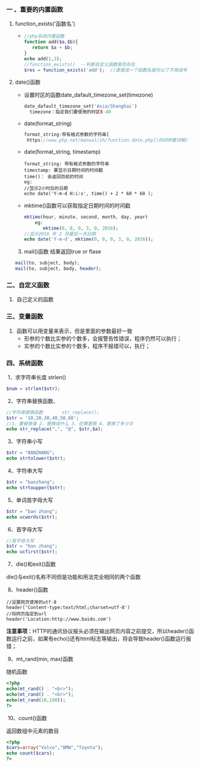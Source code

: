 ### 一 、重要的内置函数

1. function_exists('函数名')

   - ```php
     //php系统内置函数
     function add($a,$b){
     	return $a + $b;
     }
     echo add(1,3);
     //function_exists()  --判断自定义函数是否存在
     $res = function_exists('add');  //直接加一个函数名就可以了不用阔号
     ```

2. date()函数

   - 设置时区的函数date_dafault_timezone_set(timezone)

     ```php
     date_dafault_timezone_set('Asia/Shanghai')
       timezone：指定我们要使用的时区5-40
     ```

   - date(format_string)

     ```php
     format_string:带有格式参数的字符串[
      https://www.php.net/manual/zh/function.date.php](时间参数详解)
     ```

   - date(format_string, timestamp)

     ```
     format_string: 带有格式参数的字符串
     timestamp: 要显示日期时间的时间戳
     time()： 会返回目前的时间
     eg:
     //显示2小时后的日期
     echo date('Y-m-d H:i:s', time() + 2 * 60 * 60 );
     ```

   - mktime()函数可以获取指定日期时间的时间戳

     ```php
     mktime(hour, minute, second, month, day, year)
         eg:
     		mktime(0, 0, 0, 3, 0, 2016);
     //显示2016 年 2 月最后一天日期
     echo date('Y-m-d', mktime(0, 0, 0, 3, 0, 2016));
     ```

   

   3. mail()函数  结果返回true or flase 

   ```php
   mail(to, subject, body);
   mail(to, subject, body, header);
   ```

   

###   

### 二、自定义函数

1. ​	自己定义的函数





### 	三、变量函数

1. ​     函数可以用变量来表示，但是里面的参数最好一致
   - 形参的个数比实参的个数多，会报警告性错误，程序仍然可以执行；
   - 实参的个数比实参的个数多，程序不报错可以，执行；





### 	四、系统函数

​	1、求字符串长度   strlen()

```php
$num = strlen($str);
```

​	2、字符串替换函数、

```php
//字符串替换函数		str_replace();
$str = '10,20,30,40,50,60';
//1、要替换谁 2、替换成什么 3、在哪里换 4、替换了多少次
echo str_replace(",", "@", $str,$a);
```

​	3、字符串小写

```php
$str = "BANZHANG";
echo strtolower($str);
```

​     4、字符串大写

```php
$str = "banzhang";
echo strtoupper($str);
```

​    5、单词首字母大写

```php
$str = "ban zhang";
echo ucwords($str);
```

​     6、首字母大写

```php
//首字母大写
$str = "ban zhang";
echo ucfirst($str);
```

​    7、die()和exit()函数

die()与exit()名称不同但是功能和用法完全相同的两个函数

​	8、header()函数

```
//设置网页使用的utf-8
header('Content-type:text/html;charset=utf-8')
//将网页指定到url
header('Location:http://www.baidu.com')
```

​	**注意事项**：HTTP的通讯协议报头必须在输出网页内容之前提交，所以header()函数运行之前，如果有echo()还有html标志等输出，将会导致header()函数运行报错；

​	9、mt_rand(min, max)函数

随机函数

```php
<?php
echo(mt_rand() . "<br>");
echo(mt_rand() . "<br>");
echo(mt_rand(10,100));
?> 
```

​	10、count()函数

返回数组中元素的数目

```php
<?php
$cars=array("Volvo","BMW","Toyota");
echo count($cars);
?>
```

